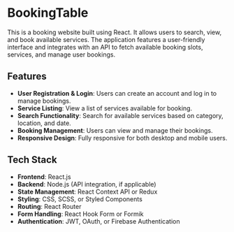 # BookingTable

This is a booking website built using React. It allows users to search, view, and book available services. The application features a user-friendly interface and integrates with an API to fetch available booking slots, services, and manage user bookings.

## Features

- **User Registration & Login**: Users can create an account and log in to manage bookings.
- **Service Listing**: View a list of services available for booking.
- **Search Functionality**: Search for available services based on category, location, and date.
- **Booking Management**: Users can view and manage their bookings.
- **Responsive Design**: Fully responsive for both desktop and mobile users.

## Tech Stack

- **Frontend**: React.js
- **Backend**: Node.js (API integration, if applicable)
- **State Management**: React Context API or Redux
- **Styling**: CSS, SCSS, or Styled Components
- **Routing**: React Router
- **Form Handling**: React Hook Form or Formik
- **Authentication**: JWT, OAuth, or Firebase Authentication

